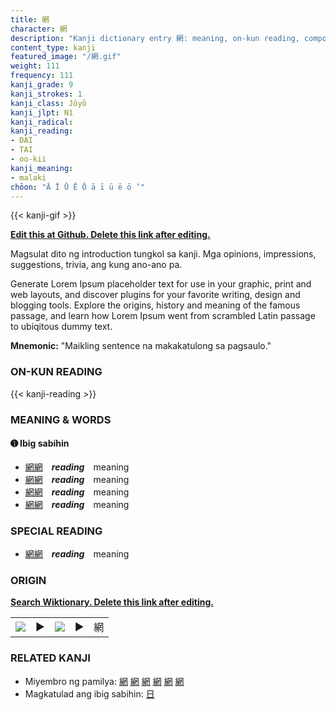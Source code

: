 ```yaml
---
title: 網
character: 網
description: "Kanji dictionary entry 網: meaning, on-kun reading, compounds, origin, related kanji"
content_type: kanji
featured_image: "/網.gif"
weight: 111
frequency: 111
kanji_grade: 9
kanji_strokes: 1
kanji_class: Jōyō
kanji_jlpt: N1
kanji_radical: 
kanji_reading: 
- DAI
- TAI
- oo-kii
kanji_meaning:
- malaki
chōon: "Ā Ī Ū Ē Ō ā ī ū ē ō ’"
---
```

[//]: # (Don't edit the line below. Kanji animated GIF code is automatically generated.)
{{< kanji-gif >}}

[//]: # (Edit below this line.)

**[Edit this at Github. Delete this link after editing.](https://github.com/tim0g/tim/tree/main/content/kanji/網/index.md)**

Magsulat dito ng introduction tungkol sa kanji. Mga opinions, impressions, suggestions, trivia, ang kung ano-ano pa.

Generate Lorem Ipsum placeholder text for use in your graphic, print and web layouts, and discover plugins for your favorite writing, design and blogging tools. Explore the origins, history and meaning of the famous passage, and learn how Lorem Ipsum went from scrambled Latin passage to ubiqitous dummy text.
 
**Mnemonic:** "Maikling sentence na makakatulong sa pagsaulo."

### ON-KUN READING

[//]: # (Don't edit the line below. ON-KUN READING code is automatically generated.)
{{< kanji-reading >}}

### MEANING & WORDS

#### ➊ **Ibig sabihin**
  - [網](../網)[網](../網)　***reading***　meaning
  - [網](../網)[網](../網)　***reading***　meaning
  - [網](../網)[網](../網)　***reading***　meaning
  - [網](../網)[網](../網)　***reading***　meaning

### SPECIAL READING
  - [網](../網)[網](../網)　***reading***　meaning

### ORIGIN

**[Search Wiktionary. Delete this link after editing.](https://wiktionary.org/wiki/網)**
<table class="kanji-table"><tr><td>
<img src="60px-網-bronze.svg.png">
</td><td>▶</td><td>
<img src="60px-網-oracle.svg.png">
</td><td>▶</td>
<td class="kanji-origin">網</td>
</tr></table>

### RELATED KANJI
- Miyembro ng pamilya: [網](../網) [網](../網) [網](../網) [網](../網) [網](../網) [網](../網)
- Magkatulad ang ibig sabihin: [日](../日)
